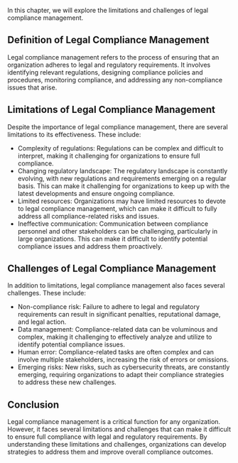 
In this chapter, we will explore the limitations and challenges of legal compliance management.

Definition of Legal Compliance Management
-----------------------------------------

Legal compliance management refers to the process of ensuring that an organization adheres to legal and regulatory requirements. It involves identifying relevant regulations, designing compliance policies and procedures, monitoring compliance, and addressing any non-compliance issues that arise.

Limitations of Legal Compliance Management
------------------------------------------

Despite the importance of legal compliance management, there are several limitations to its effectiveness. These include:

* Complexity of regulations: Regulations can be complex and difficult to interpret, making it challenging for organizations to ensure full compliance.
* Changing regulatory landscape: The regulatory landscape is constantly evolving, with new regulations and requirements emerging on a regular basis. This can make it challenging for organizations to keep up with the latest developments and ensure ongoing compliance.
* Limited resources: Organizations may have limited resources to devote to legal compliance management, which can make it difficult to fully address all compliance-related risks and issues.
* Ineffective communication: Communication between compliance personnel and other stakeholders can be challenging, particularly in large organizations. This can make it difficult to identify potential compliance issues and address them proactively.

Challenges of Legal Compliance Management
-----------------------------------------

In addition to limitations, legal compliance management also faces several challenges. These include:

* Non-compliance risk: Failure to adhere to legal and regulatory requirements can result in significant penalties, reputational damage, and legal action.
* Data management: Compliance-related data can be voluminous and complex, making it challenging to effectively analyze and utilize to identify potential compliance issues.
* Human error: Compliance-related tasks are often complex and can involve multiple stakeholders, increasing the risk of errors or omissions.
* Emerging risks: New risks, such as cybersecurity threats, are constantly emerging, requiring organizations to adapt their compliance strategies to address these new challenges.

Conclusion
----------

Legal compliance management is a critical function for any organization. However, it faces several limitations and challenges that can make it difficult to ensure full compliance with legal and regulatory requirements. By understanding these limitations and challenges, organizations can develop strategies to address them and improve overall compliance outcomes.
